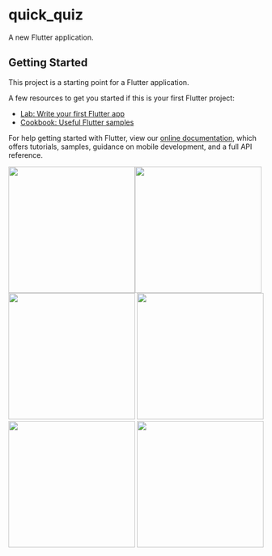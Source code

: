 # quick_quiz

A new Flutter application.

## Getting Started

This project is a starting point for a Flutter application.

A few resources to get you started if this is your first Flutter project:

- [Lab: Write your first Flutter app](https://flutter.dev/docs/get-started/codelab)
- [Cookbook: Useful Flutter samples](https://flutter.dev/docs/cookbook)

For help getting started with Flutter, view our
[online documentation](https://flutter.dev/docs), which offers tutorials,
samples, guidance on mobile development, and a full API reference.



<img width="250" src="https://user-images.githubusercontent.com/26114744/175948354-4ef7bfe6-1405-42e7-81fa-a300469d3403.PNG"><img width="250" src="https://user-images.githubusercontent.com/26114744/175947419-4f3e56f1-5071-4278-ab0d-4a05ac9427dc.PNG">
<img width="250" src="https://user-images.githubusercontent.com/26114744/175948415-d809cbfa-c3c3-48cb-b6d3-8df5cc9532e2.PNG">       <img width="250" src="https://user-images.githubusercontent.com/26114744/175948460-a097fcb3-854a-405d-b10e-b5ce93c4ade4.PNG">
<img width="250" src="https://user-images.githubusercontent.com/26114744/175948507-783eaadc-f95a-4ee0-b744-ea222e7b7fad.PNG">       <img width="250" src="https://user-images.githubusercontent.com/26114744/175948571-9c952693-4af2-4ff5-9181-a362d5c9a6d9.PNG">

